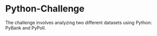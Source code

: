# Python-Challenge
The challenge involves analyzing two different datasets using Python: PyBank and PyPoll. 
